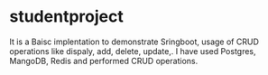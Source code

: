 # studentproject
It is a Baisc implentation to demonstrate Sringboot, usage of CRUD operations like dispaly, add, delete, update,.
I have used Postgres, MangoDB, Redis and performed CRUD operations.
